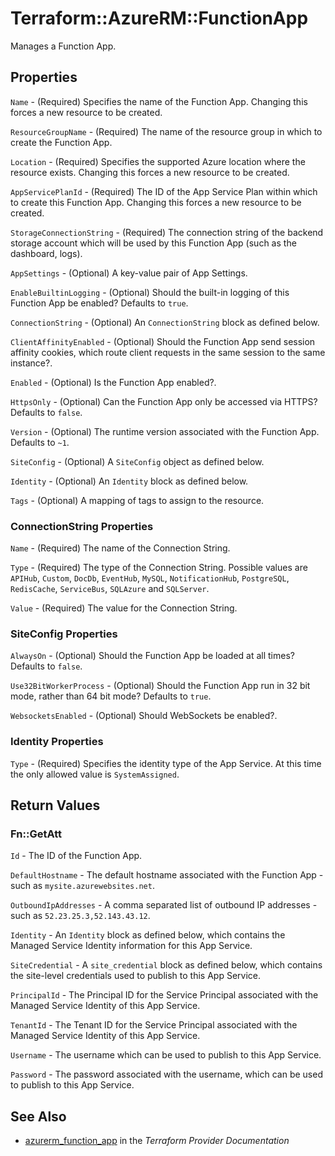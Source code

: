# Terraform::AzureRM::FunctionApp

Manages a Function App.

## Properties

`Name` - (Required) Specifies the name of the Function App. Changing this forces a new resource to be created.

`ResourceGroupName` - (Required) The name of the resource group in which to create the Function App.

`Location` - (Required) Specifies the supported Azure location where the resource exists. Changing this forces a new resource to be created.

`AppServicePlanId` - (Required) The ID of the App Service Plan within which to create this Function App. Changing this forces a new resource to be created.

`StorageConnectionString` - (Required) The connection string of the backend storage account which will be used by this Function App (such as the dashboard, logs).

`AppSettings` - (Optional) A key-value pair of App Settings.

`EnableBuiltinLogging` - (Optional) Should the built-in logging of this Function App be enabled? Defaults to `true`.

`ConnectionString` - (Optional) An `ConnectionString` block as defined below.

`ClientAffinityEnabled` - (Optional) Should the Function App send session affinity cookies, which route client requests in the same session to the same instance?.

`Enabled` - (Optional) Is the Function App enabled?.

`HttpsOnly` - (Optional) Can the Function App only be accessed via HTTPS? Defaults to `false`.

`Version` - (Optional) The runtime version associated with the Function App. Defaults to `~1`.

`SiteConfig` - (Optional) A `SiteConfig` object as defined below.

`Identity` - (Optional) An `Identity` block as defined below.

`Tags` - (Optional) A mapping of tags to assign to the resource.

### ConnectionString Properties

`Name` - (Required) The name of the Connection String.

`Type` - (Required) The type of the Connection String. Possible values are `APIHub`, `Custom`, `DocDb`, `EventHub`, `MySQL`, `NotificationHub`, `PostgreSQL`, `RedisCache`, `ServiceBus`, `SQLAzure` and  `SQLServer`.

`Value` - (Required) The value for the Connection String.

### SiteConfig Properties

`AlwaysOn` - (Optional) Should the Function App be loaded at all times? Defaults to `false`.

`Use32BitWorkerProcess` - (Optional) Should the Function App run in 32 bit mode, rather than 64 bit mode? Defaults to `true`.

`WebsocketsEnabled` - (Optional) Should WebSockets be enabled?.

### Identity Properties

`Type` - (Required) Specifies the identity type of the App Service. At this time the only allowed value is `SystemAssigned`.


## Return Values

### Fn::GetAtt

`Id` - The ID of the Function App.

`DefaultHostname` - The default hostname associated with the Function App - such as `mysite.azurewebsites.net`.

`OutboundIpAddresses` - A comma separated list of outbound IP addresses - such as `52.23.25.3,52.143.43.12`.

`Identity` - An `Identity` block as defined below, which contains the Managed Service Identity information for this App Service.

`SiteCredential` - A `site_credential` block as defined below, which contains the site-level credentials used to publish to this App Service.

`PrincipalId` - The Principal ID for the Service Principal associated with the Managed Service Identity of this App Service.

`TenantId` - The Tenant ID for the Service Principal associated with the Managed Service Identity of this App Service.

`Username` - The username which can be used to publish to this App Service.

`Password` - The password associated with the username, which can be used to publish to this App Service.

## See Also

* [azurerm_function_app](https://www.terraform.io/docs/providers/azurerm/r/function_app.html) in the _Terraform Provider Documentation_